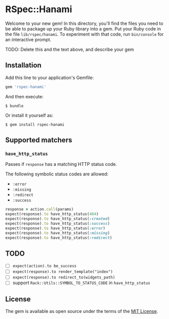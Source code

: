 # RSpec::Hanami

Welcome to your new gem! In this directory, you'll find the files you need to be able to package up your Ruby library into a gem. Put your Ruby code in the file `lib/rspec/hanami`. To experiment with that code, run `bin/console` for an interactive prompt.

TODO: Delete this and the text above, and describe your gem

## Installation

Add this line to your application's Gemfile:

```ruby
gem 'rspec-hanami'
```

And then execute:

    $ bundle

Or install it yourself as:

    $ gem install rspec-hanami

## Supported matchers
### `have_http_status`
Passes if `response` has a matching HTTP status code.

The following symbolic status codes are allowed:
  - `:error`
  - `:missing`
  - `:redirect`
  - `:success`

``` ruby
response = action.call(params)
expect(response).to have_http_status(404)
expect(response).to have_http_status(:created)
expect(response).to have_http_status(:success)
expect(response).to have_http_status(:error)
expect(response).to have_http_status(:missing)
expect(response).to have_http_status(:redirect)
```

## TODO

- [ ] `expect(action).to be_success`
- [ ] `expect(response).to render_template("index")`
- [ ] `expect(response).to redirect_to(widgets_path)`
- [ ] support `Rack::Utils::SYMBOL_TO_STATUS_CODE` in `have_http_status`

## License

The gem is available as open source under the terms of the [MIT License](http://opensource.org/licenses/MIT).

